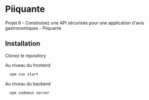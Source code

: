# Piiquante
Projet 6 - Construisez une API sécurisée pour une application d'avis gastronomiques - Piiquante

## Installation

Clonez le repository

Au niveau du frontend 

```bash
  npm run start
```

Au niveau du backend

```bash
  npm nodemon server
```